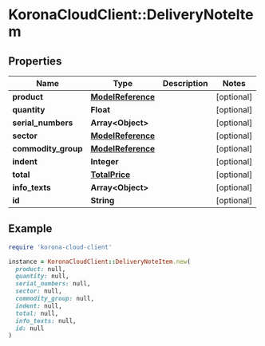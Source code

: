 # KoronaCloudClient::DeliveryNoteItem

## Properties

| Name | Type | Description | Notes |
| ---- | ---- | ----------- | ----- |
| **product** | [**ModelReference**](ModelReference.md) |  | [optional] |
| **quantity** | **Float** |  | [optional] |
| **serial_numbers** | **Array&lt;Object&gt;** |  | [optional] |
| **sector** | [**ModelReference**](ModelReference.md) |  | [optional] |
| **commodity_group** | [**ModelReference**](ModelReference.md) |  | [optional] |
| **indent** | **Integer** |  | [optional] |
| **total** | [**TotalPrice**](TotalPrice.md) |  | [optional] |
| **info_texts** | **Array&lt;Object&gt;** |  | [optional] |
| **id** | **String** |  | [optional] |

## Example

```ruby
require 'korona-cloud-client'

instance = KoronaCloudClient::DeliveryNoteItem.new(
  product: null,
  quantity: null,
  serial_numbers: null,
  sector: null,
  commodity_group: null,
  indent: null,
  total: null,
  info_texts: null,
  id: null
)
```

